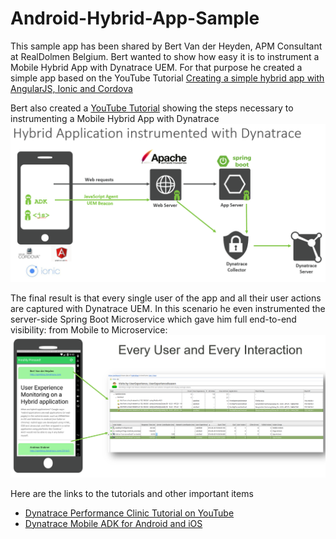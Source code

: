 # Android-Hybrid-App-Sample

This sample app has been shared by Bert Van der Heyden, APM Consultant at RealDolmen Belgium.
Bert wanted to show how easy it is to instrument a Mobile Hybrid App with Dynatrace UEM. For that purpose he created a simple app based on the YouTube Tutorial [Creating a simple hybrid app with AngularJS, Ionic and Cordova](https://www.youtube.com/watch?v=sCnGSOaaZFo)

Bert also created a [YouTube Tutorial](https://www.youtube.com/watch?v=uLIuPeFbXBA&index=46&list=PLqt2rd0eew1bmDn54E2_M2uvbhm_WxY_6) showing the steps necessary to instrumenting a Mobile Hybrid App with Dynatrace
![](https://github.com/Dynatrace/Android-Hybrid-App-Sample/blob/master/images/HybridClinic1.PNG)

The final result is that every single user of the app and all their user actions are captured with Dynatrace UEM. In this scenario he even instrumented the server-side Spring Boot Microservice which gave him full end-to-end visibility: from Mobile to Microservice:
![](https://github.com/Dynatrace/Android-Hybrid-App-Sample/blob/master/images/HybridClinic2.PNG)

Here are the links to the tutorials and other important items
* [Dynatrace Performance Clinic Tutorial on YouTube](https://www.youtube.com/watch?v=uLIuPeFbXBA&index=46&list=PLqt2rd0eew1bmDn54E2_M2uvbhm_WxY_6)
* [Dynatrace Mobile ADK for Android and iOS](https://community.dynatrace.com/community/display/DOCDT63/Mobile+App+ADK)
